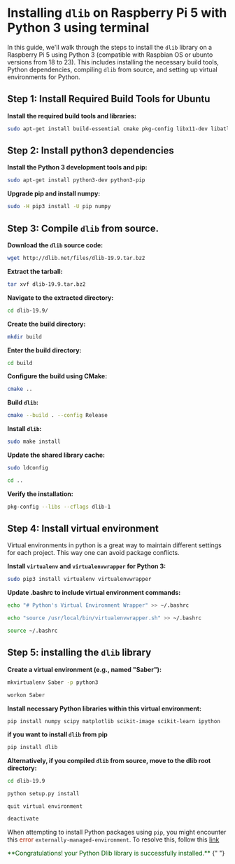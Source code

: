 # Installing `dlib` on Raspberry Pi 5 with Python 3 using terminal

In this guide, we'll walk through the steps to install the `dlib` library on a Raspberry Pi 5 using Python 3 (compatible with Raspbian OS or ubunto versions from 18 to 23). This includes installing the necessary build tools, Python dependencies, compiling `dlib` from source, and setting up virtual environments for Python.

## Step 1: Install Required Build Tools for Ubuntu

**Install the required build tools and libraries:**

```bash
sudo apt-get install build-essential cmake pkg-config libx11-dev libatlas-base-dev libgtk-3-dev libboost-python-dev
```

## Step 2: Install python3 dependencies

**Install the Python 3 development tools and pip:**

```bash
sudo apt-get install python3-dev python3-pip
```

**Upgrade pip and install numpy:**

```bash
sudo -H pip3 install -U pip numpy
```

## Step 3: Compile `dlib` from source.

**Download the `dlib` source code:**

```bash
wget http://dlib.net/files/dlib-19.9.tar.bz2
```

**Extract the tarball:**

```bash
tar xvf dlib-19.9.tar.bz2
```

**Navigate to the extracted directory:**

```bash
cd dlib-19.9/
```

**Create the build directory:**

```bash
mkdir build
```

**Enter the build directory:**

```bash
cd build
```

**Configure the build using CMake:**

```bash
cmake ..
```

**Build `dlib`:**

```bash
cmake --build . --config Release
```

**Install `dlib`:**

```bash
sudo make install
```

**Update the shared library cache:**

```bash
sudo ldconfig
```

```bash
cd ..
```

**Verify the installation:**

```bash
pkg-config --libs --cflags dlib-1
```

## Step 4: Install virtual environment

Virtual environments in python is a great way to maintain different settings for each project. This way one can avoid package conflicts.

**Install `virtualenv` and `virtualenvwrapper` for Python 3:**

```bash
sudo pip3 install virtualenv virtualenvwrapper
```

**Update .bashrc to include virtual environment commands:**

```bash
echo "# Python's Virtual Environment Wrapper" >> ~/.bashrc
```

```bash
echo "source /usr/local/bin/virtualenvwrapper.sh" >> ~/.bashrc
```

```bash
source ~/.bashrc
```

## Step 5: installing the `dlib` library

**Create a virtual environment (e.g., named "Saber"):**

```bash
mkvirtualenv Saber -p python3
```

```bash
workon Saber
```

**Install necessary Python libraries within this virtual environment:**

```bash
pip install numpy scipy matplotlib scikit-image scikit-learn ipython
```

**if you want to install `dlib` from pip**

```bash
pip install dlib
```

**Alternatively, if you compiled `dlib` from source, move to the dlib root directory:**

```bash
cd dlib-19.9
```

```bash
python setup.py install
```

`quit virtual environment`

```bash
deactivate
```

When attempting to install Python packages using `pip`, you might encounter this <font color="rgb(0, 255, 0)">error</font> `externally-managed-environment`. To resolve this, follow this [link](https://ahmed-saber.vercel.app/blogs/externally-managed-env)

<font color="rgb(255, 0, 0)">
  **Congratulations! your Python Dlib library is successfully installed.**
</font>{" "}